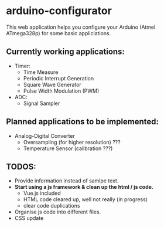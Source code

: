 # arduino-configurator
This web application helps you configure your Arduino (Atmel ATmega328p) for some basic appliciations.

## Currently working applications:
* Timer:
  * Time Measure
  * Periodic Interrupt Generation
  * Square Wave Generator
  * Pulse Width Modulation (PWM)
* ADC:
  * Signal Sampler

## Planned applications to be implemented:
* Analog-Digital Converter
  * Oversampling (for higher resolution) ???
  * Temperature Sensor (calibration ???)

## TODOS:
* Provide information instead of samlpe text.
* **Start using a js framework & clean up the html / js code.**
  * Vue.js included
  * HTML code cleared up, well not really (in progress)
  * clear code duplications
* Organise js code into different files.
* CSS update
